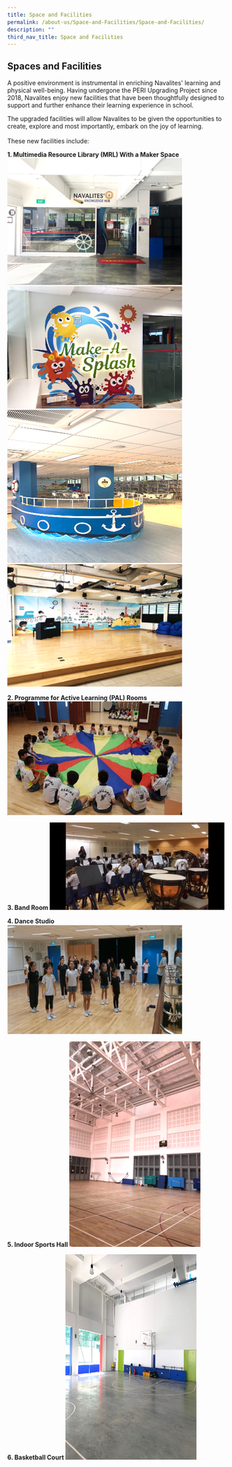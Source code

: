 ```yaml
---
title: Space and Facilities
permalink: /about-us/Space-and-Facilities/Space-and-Facilities/
description: ""
third_nav_title: Space and Facilities
---
```

## Spaces and Facilities

A positive environment is instrumental in enriching Navalites' learning and physical well-being. Having undergone the PERI Upgrading Project since 2018, Navalites enjoy new facilities that have been thoughtfully designed to support and further enhance their learning experience in school.  

The upgraded facilities will allow Navalites to be given the opportunities to create, explore and most importantly, embark on the joy of learning. <br>
<br>These new facilities include:
 
**1\. Multimedia Resource Library (MRL) With a Maker Space**
<img style="width:400px;height:290px;" src="/images/mrl1.png"> <br>
<img style="width:400px;height:280px;" src="/images/mrl3.png"> <br>
<img style="width:400px;height:350px;" src="/images/mrl2.png"> <br>
<img style="width:400px;height:280px;" src="/images/mrl4.png">

**2\. Programme for Active Learning (PAL) Rooms**
<img style="width:400px;height:260px;" src="/images/pal1.jpeg">


**3\. Band Room**
<img style="width:400px;height:200px;" src="/images/bandroom1.jpeg">


**4\. Dance Studio**
<img style="width:400px;height:250px;" src="/images/dancestudio1.png">


**5\. Indoor Sports Hall**
<img style="width:300px;height:470px;" src="/images/sportshall1.png">


**6\. Basketball Court**
<img style="width:300px;height:470px;" src="/images/basketballcourt1.png">